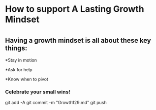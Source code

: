 <h1>How to support A Lasting Growth Mindset <h1>

## Having a growth mindset is all about these key things:

*Stay in motion

*Ask for help

*Know when to pivot

### Celebrate your small wins! 

git add -A
git commit -m "Growth129.md"
git push

